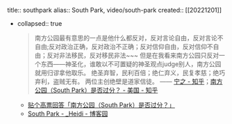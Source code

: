 title:: southpark
alias:: South Park, video/south-park
created:: [[20221201]]
- collapsed:: true
  > 南方公园最有意思的一点是他什么都反对，反对言论自由，反对言论不自由;反对政治正确，反对政治不正确；反对信仰自由，反对信仰不自由；反对非法移民，反对移民非法~~~
  但是在我看来南方公园只反对一个东西——神圣化，谁敢以不可置疑的神圣观点judge别人，南方公园就用归谬拿他取乐。
  绝圣弃智，民利百倍；绝仁弃义，民复孝慈；绝巧弃利，盗贼无有。
  两位主创绝壁是道家信徒。
  —— [宁之 - 知乎](http://www.zhihu.com/people/li-zhu-60-20)；[南方公园（South Park）是否过分？ - 美国 - 知乎](https://web.archive.org/web/20161001101342/http://www.zhihu.com/question/19945000)
  - [贴个高票回答「南方公园（South Park）是否过分？」](https://bgm.tv/subject/topic/23779)
  - [South Park  - _Heidi - 博客园](https://www.cnblogs.com/stanmarsh/p/southpark.html)